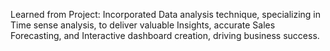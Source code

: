 Learned from Project: Incorporated Data analysis technique, specializing in Time sense analysis, to deliver valuable Insights, accurate Sales Forecasting, and Interactive dashboard creation, driving business success.
